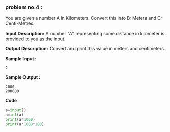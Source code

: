 ### problem no.4 :

You are given a number A in Kilometers. Convert this into B: Meters and C: Centi-Metres.

**Input Description:**
A number "A" representing some distance in kilometer is provided to you as the input.

**Output Description:**
Convert and print this value in meters and centimeters.

**Sample Input :**
```
2
```
**Sample Output :**
```
2000
200000
```

**Code**
```python
a=input()
a=int(a)
print(a*1000)
print(a*1000*100)
```
